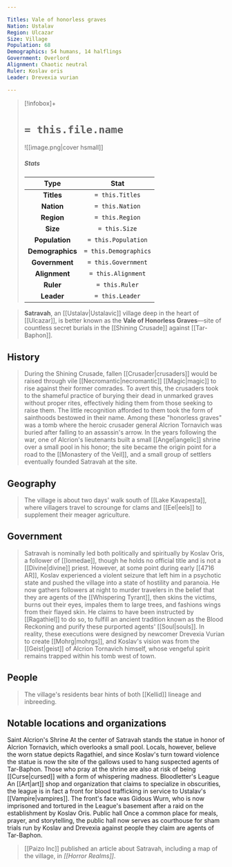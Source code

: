 ```yaml
---

Titles: Vale of honorless graves
Nation: Ustalav
Region: Ulcazar
Size: Village
Population: 68
Demographics: 54 humans, 14 halflings
Government: Overlord
Alignment: Chaotic neutral
Ruler: Koslav oris
Leader: Drevexia vurian

---
```


> [!infobox]+
> #  `= this.file.name`
> ![[image.png|cover hsmall]]
> ##### Stats
> Type | Stat |
> :---:|:---:|
> **Titles** | `= this.Titles` |
> **Nation** | `= this.Nation` |
> **Region** | `= this.Region` |
> **Size** | `= this.Size` |
> **Population** | `= this.Population` |
> **Demographics** | `= this.Demographics` |
> **Government** | `= this.Government` |
> **Alignment** | `= this.Alignment` |
> **Ruler** | `= this.Ruler` |
> **Leader** | `= this.Leader` |


> **Satravah**, an [[Ustalav|Ustalavic]] village deep in the heart of [[Ulcazar]], is better known as the **Vale of Honorless Graves**—site of countless secret burials in the [[Shining Crusade]] against [[Tar-Baphon]].



## History

> During the Shining Crusade, fallen [[Crusader|crusaders]] would be raised through vile [[Necromantic|necromantic]] [[Magic|magic]] to rise against their former comrades. To avert this, the crusaders took to the shameful practice of burying their dead in unmarked graves without proper rites, effectively hiding them from those seeking to raise them. The little recognition afforded to them took the form of sainthoods bestowed in their name.
> Among these "honorless graves" was a tomb where the heroic crusader general Alcrion Tornavich was buried after falling to an assassin's arrow. In the years following the war, one of Alcrion's lieutenants built a small [[Angel|angelic]] shrine over a small pool in his honor; the site became the origin point for a road to the [[Monastery of the Veil]], and a small group of settlers eventually founded Satravah at the site.


## Geography

> The village is about two days' walk south of [[Lake Kavapesta]], where villagers travel to scrounge for clams and [[Eel|eels]] to supplement their meager agriculture.


## Government

> Satravah is nominally led both politically and spiritually by Koslav Oris, a follower of [[Iomedae]], though he holds no official title and is not a [[Divine|divine]] priest. However, at some point during early [[4716 AR]], Koslav experienced a violent seizure that left him in a psychotic state and pushed the village into a state of hostility and paranoia.
> He now gathers followers at night to murder travelers in the belief that they are agents of the [[Whispering Tyrant]], then skins the victims, burns out their eyes, impales them to large trees, and fashions wings from their flayed skin. He claims to have been instructed by [[Ragathiel]] to do so, to fulfill an ancient tradition known as the Blood Reckoning and purify these purported agents' [[Soul|souls]].
> In reality, these executions were designed by newcomer Drevexia Vurian to create [[Mohrg|mohrgs]], and Koslav's vision was from the [[Geist|geist]] of Alcrion Tornavich himself, whose vengeful spirit remains trapped within his tomb west of town.


## People

> The village's residents bear hints of both [[Kellid]] lineage and inbreeding.


## Notable locations and organizations

Saint Alcrion's Shrine
At the center of Satravah stands the statue in honor of Alcrion Tornavich, which overlooks a small pool. Locals, however, believe the worn statue depicts Ragathiel, and since Koslav's turn toward violence the statue is now the site of the gallows used to hang suspected agents of Tar-Baphon. Those who pray at the shrine are also at risk of being [[Curse|cursed]] with a form of whispering madness.
Bloodletter's League
An [[Art|art]] shop and organization that claims to specialize in obscurities, the league is in fact a front for blood trafficking in service to Ustalav's [[Vampire|vampires]]. The front's face was Gidous Wurn, who is now imprisoned and tortured in the League's basement after a raid on the establishment by Koslav Oris.
Public hall
Once a common place for meals, prayer, and storytelling, the public hall now serves as courthouse for sham trials run by Koslav and Drevexia against people they claim are agents of Tar-Baphon.

> [[Paizo Inc]] published an article about Satravah, including a map of the village, in *[[Horror Realms]]*.